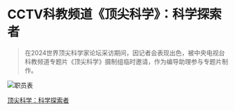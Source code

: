 # CCTV科教频道《顶尖科学》：科学探索者

> 在2024世界顶尖科学家论坛采访期间，因记者会表现出色，被中央电视台科教频道专题片《顶尖科学》摄制组临时邀请，作为编导助理参与专题片制作。

![职员表](/photos/CCTV科教频道《顶尖科学》：科学探索者/cast.png)

[顶尖科学：科学探索者](https://tv.cctv.com/2025/01/11/VIDEal5xgU27hEdfXbTx6ZUK250111.shtml?spm=C77151.PXXwefeHcOAR.0.0)
